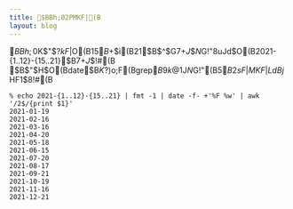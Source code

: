 ```yaml
---
title: $BBh;02PMKF|(B
layout: blog
---
```


$BBh;0$K$"$?$kF|$O(B15$B$+$i(B21$B$^$G$7$+$J$$$N$G!"8uJd$O(B2021-{1..12}-{15..21}$B$7$+$J$$!#(B
$B$"$H$O(Bdate$B$K?)$o$;$F(Bgrep$B$9$k$@$1$J$N$G!"(B5$B2sF|MKF|LdBj$HF1$8!#(B
```console
% echo 2021-{1..12}-{15..21} | fmt -1 | date -f- +'%F %w' | awk '/2$/{print $1}'
2021-01-19
2021-02-16
2021-03-16
2021-04-20
2021-05-18
2021-06-15
2021-07-20
2021-08-17
2021-09-21
2021-10-19
2021-11-16
2021-12-21
```
